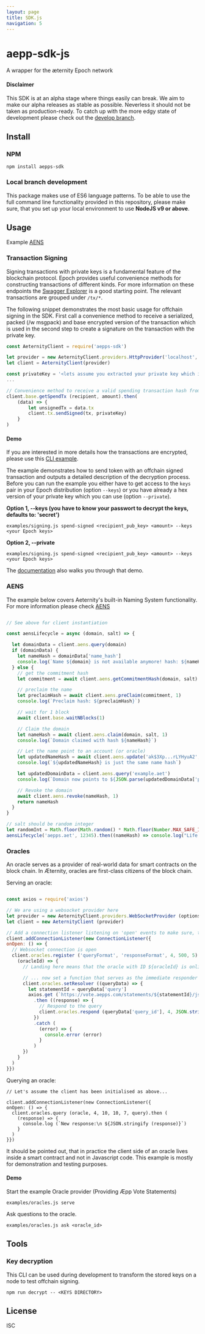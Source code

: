 ```yaml
---
layout: page
title: SDK.js
navigation: 5
---
```


# aepp-sdk-js
A wrapper for the æternity Epoch network

#### Disclaimer

This SDK is at an alpha stage where things easily can break. We aim to make our
alpha releases as stable as possible. Neverless it should not be taken as
production-ready. To catch up with the more edgy state of development please
check out the [develop branch](https://github.com/aeternity/aepp-sdk-js/tree/develop).

## Install

### NPM

```
npm install aepps-sdk
```

### Local branch development
This package makes use of ES6 language patterns. To be able to use the full
command line functionality provided in this repository, please make sure, that
you set up your local environment to use **NodeJS v9 or above**.

## Usage

Example [AENS](https://github.com/aeternity/protocol/blob/master/AENS.md) 

### Transaction Signing

Signing transactions with private keys is a fundamental feature of the
blockchain protocol. Epoch provides useful convenience methods for constructing
transactions of different kinds. For more information on these endpoints the
[Swagger Explorer](https://aeternity.github.io/epoch-api-docs/?config=https://raw.githubusercontent.com/aeternity/epoch/master/apps/aehttp/priv/swagger.json)
is a good starting point. The relevant transactions are grouped under `/tx/*`.

The following snippet demonstrates the most basic usage for offchain signing in
the SDK. First call a convenience method to receive a serialized, packed
(/w msgpack) and base encrypted version of the transaction which is used in the
second step to create a signature on the transaction with the private key.

```javascript
const AeternityClient = require('aepps-sdk')

let provider = new AeternityClient.providers.HttpProvider('localhost', 3003, {secured: false})
let client = AeternityClient(provider)

const privateKey = '<lets assume you extracted your private key which is store here as a hex>'
...

// Convenience method to receive a valid spending transaction hash from the server
client.base.getSpendTx (recipient, amount).then(
    (data) => {
        let unsignedTx = data.tx
        client.tx.sendSigned(tx, privateKey)
    }
)
```

#### Demo

If you are interested in more details how the transactions are encrypted, please
use this
[CLI example](https://github.com/aeternity/aepp-sdk-js/blob/develop/examples/signing.js).

The example demonstrates how to send token with an offchain signed transaction
and outputs a detailed description of the decryption process. Before you can run
the example you either have to get access to the `keys` pair in your Epoch
distribution (option `--keys`) or you have already a hex version of your private
key which you can use (option `--private`).

**Option 1, --keys (you have to know your passwort to decrypt the keys, defaults to: 'secret')**
```
examples/signing.js spend-signed <recipient_pub_key> <amount> --keys <your Epoch keys>
```

**Option 2, --private**

```
examples/signing.js spend-signed <recipient_pub_key> <amount> --keys <your Epoch keys>
```
The [documentation](https://github.com/aeternity/aepp-sdk-js/blob/develop/docs/Signing.md) 
also walks you through that demo. 

### AENS

The example below covers Aeternity's built-in Naming System functionality. For
more information please check
[AENS](https://github.com/aeternity/protocol/blob/master/AENS.md)

```javascript

// See above for client instantiation

const aensLifecycle = async (domain, salt) => {

  let domainData = client.aens.query(domain)
  if (domainData) {
    let nameHash = domainData['name_hash']
    console.log(`Name ${domain} is not available anymore! hash: ${nameHash}`)
  } else {
    // get the commitment hash
    let commitment = await client.aens.getCommitmentHash(domain, salt)

    // preclaim the name
    let preclaimHash = await client.aens.preClaim(commitment, 1)
    console.log(`Preclaim hash: ${preclaimHash}`)

    // wait for 1 block
    await client.base.waitNBlocks(1)

    // Claim the domain
    let nameHash = await client.aens.claim(domain, salt, 1)
    console.log(`Domain claimed with hash ${nameHash}`)

    // Let the name point to an account (or oracle)
    let updatedNameHash = await client.aens.update('ak$3Xp...rLYHyuA2', nameHash)
    console.log(`${updatedNameHash} is just the same name hash`)

    let updatedDomainData = client.aens.query('example.aet')
    console.log(`Domain now points to ${JSON.parse(updatedDomainData['pointer'])['account_key']}`)

    // Revoke the domain
    await client.aens.revoke(nameHash, 1)
    return nameHash
  }
}

// salt should be random integer
let randomInt = Math.floor(Math.random() * Math.floor(Number.MAX_SAFE_INTEGER))
aensLifecycle('aepps.aet', 12345).then((nameHash) => console.log("Life and death of 'aepps.aet'"))
```

### Oracles

An oracle serves as a provider of real-world data for smart contracts on the
block chain. In Æternity, oracles are first-class citizens of the block chain.

Serving an oracle:
```javascript

const axios = require('axios')

// We are using a websocket provider here
let provider = new AeternityClient.providers.WebSocketProvider (options.host, options.port)
let client = new AeternityClient (provider)

// Add a connection listener listening on 'open' events to make sure, that the oracle is not registered
client.addConnectionListener(new ConnectionListener({
onOpen: () => {
  // Websocket connection is open
  client.oracles.register ('queryFormat', 'responseFormat', 4, 500, 5).then (
    (oracleId) => {
      // Landing here means that the oracle with ID ${oracleId} is online

      // ... now set a function that serves as the immediate responder to a query
      client.oracles.setResolver ((queryData) => {
        let statementId = queryData['query']
        axios.get (`https://vote.aepps.com/statements/${statementId}/json`)
          .then ((response) => {
            // Respond to the query
            client.oracles.respond (queryData['query_id'], 4, JSON.stringify (response.data))
          })
          .catch (
            (error) => {
              console.error (error)
            }
          )
      })
    }
  )
}})
```

Querying an oracle:
```
// Let's assume the client has been initialised as above...

client.addConnectionListener(new ConnectionListener({
onOpen: () => {
  client.oracles.query (oracle, 4, 10, 10, 7, query).then (
    (response) => {
      console.log (`New response:\n ${JSON.stringify (response)}`)
    }
  )
}})
```

It should be pointed out, that in practice the client side of an oracle lives
inside a smart contract and not in Javascript code. This example is mostly for
demonstration and testing purposes.


#### Demo

Start the example Oracle provider (Providing Æpp Vote Statements)

```
examples/oracles.js serve
```

Ask questions to the oracle.
```
examples/oracles.js ask <oracle_id>
```

## Tools

### Key decryption

This CLI can be used during development to transform the stored keys on a node
to test offchain signing.

```
npm run decrypt -- <KEYS DIRECTORY>
```

## License
ISC
